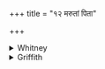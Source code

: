 +++
title = "१२ मरुतां पिता"

+++

<details><summary>Whitney</summary>

### Translation
12. The father of the Maruts is overlord of cattle; let him favor etc.  
etc.

### Notes
In Ppp. (13) and in TS., this overlordship is ascribed, equivalently, to  
Rudra; it is wanting in śśS.
</details>

<details><summary>Griffith</summary>

The Maruts' father, Lord of cattle, save me.
</details>
